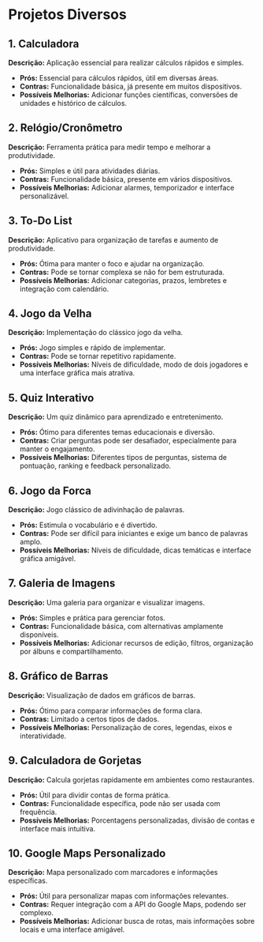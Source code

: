 # Projetos Diversos

## 1. Calculadora
**Descrição:** Aplicação essencial para realizar cálculos rápidos e simples.
- **Prós:** Essencial para cálculos rápidos, útil em diversas áreas.
- **Contras:** Funcionalidade básica, já presente em muitos dispositivos.
- **Possíveis Melhorias:** Adicionar funções científicas, conversões de unidades e histórico de cálculos.

## 2. Relógio/Cronômetro
**Descrição:** Ferramenta prática para medir tempo e melhorar a produtividade.
- **Prós:** Simples e útil para atividades diárias.
- **Contras:** Funcionalidade básica, presente em vários dispositivos.
- **Possíveis Melhorias:** Adicionar alarmes, temporizador e interface personalizável.

## 3. To-Do List
**Descrição:** Aplicativo para organização de tarefas e aumento de produtividade.
- **Prós:** Ótima para manter o foco e ajudar na organização.
- **Contras:** Pode se tornar complexa se não for bem estruturada.
- **Possíveis Melhorias:** Adicionar categorias, prazos, lembretes e integração com calendário.

## 4. Jogo da Velha
**Descrição:** Implementação do clássico jogo da velha.
- **Prós:** Jogo simples e rápido de implementar.
- **Contras:** Pode se tornar repetitivo rapidamente.
- **Possíveis Melhorias:** Níveis de dificuldade, modo de dois jogadores e uma interface gráfica mais atrativa.

## 5. Quiz Interativo
**Descrição:** Um quiz dinâmico para aprendizado e entretenimento.
- **Prós:** Ótimo para diferentes temas educacionais e diversão.
- **Contras:** Criar perguntas pode ser desafiador, especialmente para manter o engajamento.
- **Possíveis Melhorias:** Diferentes tipos de perguntas, sistema de pontuação, ranking e feedback personalizado.

## 6. Jogo da Forca
**Descrição:** Jogo clássico de adivinhação de palavras.
- **Prós:** Estimula o vocabulário e é divertido.
- **Contras:** Pode ser difícil para iniciantes e exige um banco de palavras amplo.
- **Possíveis Melhorias:** Níveis de dificuldade, dicas temáticas e interface gráfica amigável.

## 7. Galeria de Imagens
**Descrição:** Uma galeria para organizar e visualizar imagens.
- **Prós:** Simples e prática para gerenciar fotos.
- **Contras:** Funcionalidade básica, com alternativas amplamente disponíveis.
- **Possíveis Melhorias:** Adicionar recursos de edição, filtros, organização por álbuns e compartilhamento.

## 8. Gráfico de Barras
**Descrição:** Visualização de dados em gráficos de barras.
- **Prós:** Ótimo para comparar informações de forma clara.
- **Contras:** Limitado a certos tipos de dados.
- **Possíveis Melhorias:** Personalização de cores, legendas, eixos e interatividade.

## 9. Calculadora de Gorjetas
**Descrição:** Calcula gorjetas rapidamente em ambientes como restaurantes.
- **Prós:** Útil para dividir contas de forma prática.
- **Contras:** Funcionalidade específica, pode não ser usada com frequência.
- **Possíveis Melhorias:** Porcentagens personalizadas, divisão de contas e interface mais intuitiva.

## 10. Google Maps Personalizado
**Descrição:** Mapa personalizado com marcadores e informações específicas.
- **Prós:** Útil para personalizar mapas com informações relevantes.
- **Contras:** Requer integração com a API do Google Maps, podendo ser complexo.
- **Possíveis Melhorias:** Adicionar busca de rotas, mais informações sobre locais e uma interface amigável.

